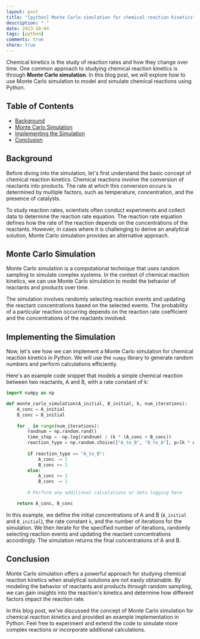 ```yaml
---
layout: post
title: "[python] Monte Carlo simulation for chemical reaction kinetics"
description: " "
date: 2023-10-04
tags: [python]
comments: true
share: true
---
```


Chemical kinetics is the study of reaction rates and how they change over time. One common approach to studying chemical reaction kinetics is through **Monte Carlo simulation**. In this blog post, we will explore how to use Monte Carlo simulation to model and simulate chemical reactions using Python.

## Table of Contents
- [Background](#background)
- [Monte Carlo Simulation](#monte-carlo-simulation)
- [Implementing the Simulation](#implementing-the-simulation)
- [Conclusion](#conclusion)

## Background
Before diving into the simulation, let's first understand the basic concept of chemical reaction kinetics. Chemical reactions involve the conversion of reactants into products. The rate at which this conversion occurs is determined by multiple factors, such as temperature, concentration, and the presence of catalysts.

To study reaction rates, scientists often conduct experiments and collect data to determine the reaction rate equation. The reaction rate equation defines how the rate of the reaction depends on the concentrations of the reactants. However, in cases where it is challenging to derive an analytical solution, Monte Carlo simulation provides an alternative approach.

## Monte Carlo Simulation
Monte Carlo simulation is a computational technique that uses random sampling to simulate complex systems. In the context of chemical reaction kinetics, we can use Monte Carlo simulation to model the behavior of reactants and products over time.

The simulation involves randomly selecting reaction events and updating the reactant concentrations based on the selected events. The probability of a particular reaction occurring depends on the reaction rate coefficient and the concentrations of the reactants involved.

## Implementing the Simulation
Now, let's see how we can implement a Monte Carlo simulation for chemical reaction kinetics in Python. We will use the `numpy` library to generate random numbers and perform calculations efficiently.

Here's an example code snippet that models a simple chemical reaction between two reactants, A and B, with a rate constant of k:

```python
import numpy as np

def monte_carlo_simulation(A_initial, B_initial, k, num_iterations):
    A_conc = A_initial
    B_conc = B_initial
    
    for _ in range(num_iterations):
        randnum = np.random.rand()
        time_step = -np.log(randnum) / (k * (A_conc + B_conc))
        reaction_type = np.random.choice(["A_to_B", "B_to_A"], p=[k * A_conc / (A_conc + B_conc), k * B_conc / (A_conc + B_conc)])
        
        if reaction_type == "A_to_B":
            A_conc -= 1
            B_conc += 1
        else:
            A_conc += 1
            B_conc -= 1
        
        # Perform any additional calculations or data logging here

    return A_conc, B_conc
```

In this example, we define the initial concentrations of A and B (`A_initial` and `B_initial`), the rate constant `k`, and the number of iterations for the simulation. We then iterate for the specified number of iterations, randomly selecting reaction events and updating the reactant concentrations accordingly. The simulation returns the final concentrations of A and B.

## Conclusion
Monte Carlo simulation offers a powerful approach for studying chemical reaction kinetics when analytical solutions are not easily obtainable. By modeling the behavior of reactants and products through random sampling, we can gain insights into the reaction's kinetics and determine how different factors impact the reaction rate.

In this blog post, we've discussed the concept of Monte Carlo simulation for chemical reaction kinetics and provided an example implementation in Python. Feel free to experiment and extend the code to simulate more complex reactions or incorporate additional calculations.
